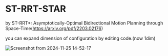 # ST-RRT-STAR 

by ST-RRT*: Asymptotically-Optimal Bidirectional Motion Planning through Space-Time(https://arxiv.org/pdf/2203.02176)

you can expand dimension of configuration by editing code.(now 1dim)

![Screenshot from 2024-11-25 14-52-17](https://github.com/user-attachments/assets/705dafb9-056b-4a75-aa3c-59109da2340a)

